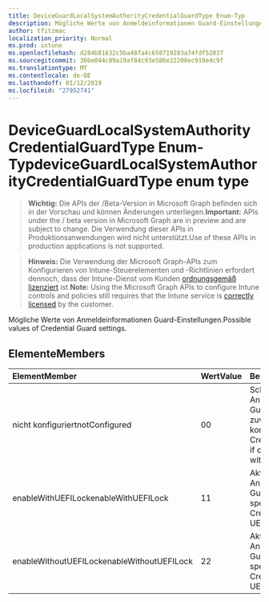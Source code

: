 ```yaml
---
title: DeviceGuardLocalSystemAuthorityCredentialGuardType Enum-Typ
description: Mögliche Werte von Anmeldeinformationen Guard-Einstellungen.
author: tfitzmac
localization_priority: Normal
ms.prod: intune
ms.openlocfilehash: d284b81632c5ba48fa4c658719203a74fdf52837
ms.sourcegitcommit: 36be044c89a19af84c93e586e22200ec919e4c9f
ms.translationtype: MT
ms.contentlocale: de-DE
ms.lasthandoff: 01/12/2019
ms.locfileid: "27952741"
---
```

# <a name="deviceguardlocalsystemauthoritycredentialguardtype-enum-type"></a><span data-ttu-id="e9263-103">DeviceGuardLocalSystemAuthorityCredentialGuardType Enum-Typ</span><span class="sxs-lookup"><span data-stu-id="e9263-103">deviceGuardLocalSystemAuthorityCredentialGuardType enum type</span></span>

> <span data-ttu-id="e9263-104">**Wichtig:** Die APIs der /Beta-Version in Microsoft Graph befinden sich in der Vorschau und können Änderungen unterliegen.</span><span class="sxs-lookup"><span data-stu-id="e9263-104">**Important:** APIs under the / beta version in Microsoft Graph are in preview and are subject to change.</span></span> <span data-ttu-id="e9263-105">Die Verwendung dieser APIs in Produktionsanwendungen wird nicht unterstützt.</span><span class="sxs-lookup"><span data-stu-id="e9263-105">Use of these APIs in production applications is not supported.</span></span>

> <span data-ttu-id="e9263-106">**Hinweis:** Die Verwendung der Microsoft Graph-APIs zum Konfigurieren von Intune-Steuerelementen und -Richtlinien erfordert dennoch, dass der Intune-Dienst vom Kunden [ordnungsgemäß lizenziert](https://go.microsoft.com/fwlink/?linkid=839381) ist.</span><span class="sxs-lookup"><span data-stu-id="e9263-106">**Note:** Using the Microsoft Graph APIs to configure Intune controls and policies still requires that the Intune service is [correctly licensed](https://go.microsoft.com/fwlink/?linkid=839381) by the customer.</span></span>

<span data-ttu-id="e9263-107">Mögliche Werte von Anmeldeinformationen Guard-Einstellungen.</span><span class="sxs-lookup"><span data-stu-id="e9263-107">Possible values of Credential Guard settings.</span></span>
## <a name="members"></a><span data-ttu-id="e9263-108">Elemente</span><span class="sxs-lookup"><span data-stu-id="e9263-108">Members</span></span>
|<span data-ttu-id="e9263-109">Element</span><span class="sxs-lookup"><span data-stu-id="e9263-109">Member</span></span>|<span data-ttu-id="e9263-110">Wert</span><span class="sxs-lookup"><span data-stu-id="e9263-110">Value</span></span>|<span data-ttu-id="e9263-111">Beschreibung</span><span class="sxs-lookup"><span data-stu-id="e9263-111">Description</span></span>|
|:---|:---|:---|
|<span data-ttu-id="e9263-112">nicht konfiguriert</span><span class="sxs-lookup"><span data-stu-id="e9263-112">notConfigured</span></span>|<span data-ttu-id="e9263-113">0</span><span class="sxs-lookup"><span data-stu-id="e9263-113">0</span></span>|<span data-ttu-id="e9263-114">Schaltet Anmeldeinformationen Guard Remote Wenn zuvor ohne UEFI Sperre konfiguriert.</span><span class="sxs-lookup"><span data-stu-id="e9263-114">Turns off Credential Guard remotely if configured previously without UEFI Lock.</span></span>|
|<span data-ttu-id="e9263-115">enableWithUEFILock</span><span class="sxs-lookup"><span data-stu-id="e9263-115">enableWithUEFILock</span></span>|<span data-ttu-id="e9263-116">1</span><span class="sxs-lookup"><span data-stu-id="e9263-116">1</span></span>|<span data-ttu-id="e9263-117">Aktiviert die Anmeldeinformationen Guard mit UEFI sperren.</span><span class="sxs-lookup"><span data-stu-id="e9263-117">Turns on Credential Guard with UEFI lock.</span></span>|
|<span data-ttu-id="e9263-118">enableWithoutUEFILock</span><span class="sxs-lookup"><span data-stu-id="e9263-118">enableWithoutUEFILock</span></span>|<span data-ttu-id="e9263-119">2</span><span class="sxs-lookup"><span data-stu-id="e9263-119">2</span></span>|<span data-ttu-id="e9263-120">Aktiviert die Anmeldeinformationen Guard ohne UEFI sperren.</span><span class="sxs-lookup"><span data-stu-id="e9263-120">Turns on Credential Guard without UEFI lock.</span></span>|





